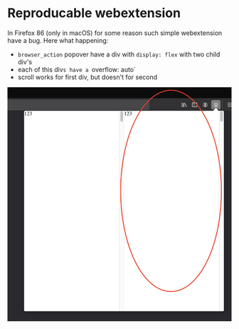 # Reproducable webextension
In Firefox 86 (only in macOS) for some reason such simple webextension have a bug.
Here what happening:
- `browser_action` popover have a div with `display: flex` with two child div's
- each of this div`s have a `overflow: auto`
- scroll works for first div, but doesn't for second

![alt text](https://github.com/exentrich/firefox-86-macos-webext-overflow-bug/raw/master/bug.png "bug")